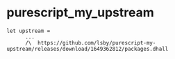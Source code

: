 # purescript_my_upstream

```
let upstream =
      ...
      /\  https://github.com/lsby/purescript-my-upstream/releases/download/1649362812/packages.dhall
